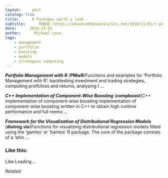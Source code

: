 ```yaml
---
layout:     post
catalog: true
title:      R Packages worth a look
subtitle:      转载自：https://advanceddataanalytics.net/2018/11/01/r-packages-worth-a-look-1320/
date:      2018-11-01
author:      Michael Laux
tags:
    - management
    - portfolio
    - boosting
    - models
    - strategies computing
---
```


***Portfolio Management with R*** (**PMwR**)Functions and examples for ‘Portfolio Management with R’: backtesting investment and trading strategies, computing profit/loss and returns, analysing t …

***C++ Implementation of Component-Wise Boosting*** (**compboost**)C++ implementation of component-wise boosting implementation of component-wise boosting written in C++ to obtain high runtime performance and full memo …

***Framework for the Visualization of Distributional Regression Models*** (**distreg.vis**)Functions for visualizing distributional regression models fitted using the ‘gamlss’ or ‘bamlss’ R package. The core of the package consists of a ‘shin …





### Like this:

Like Loading...


*Related*

